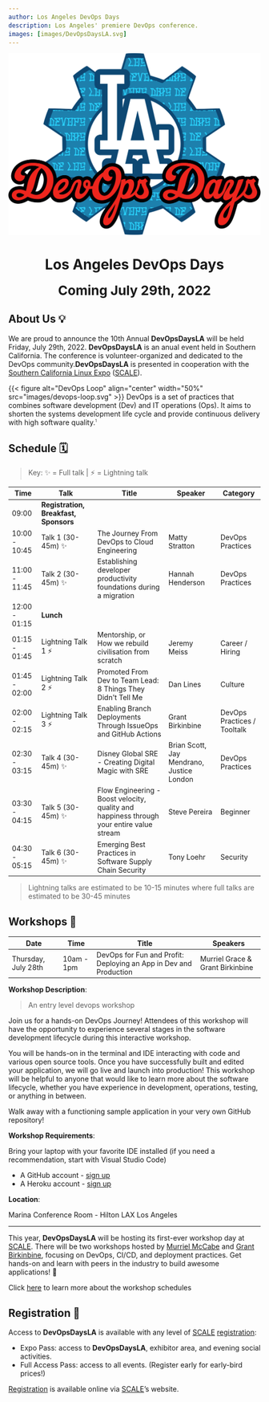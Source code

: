 ```yaml
---
author: Los Angeles DevOps Days
description: Los Angeles' premiere DevOps conference.
images: [images/DevOpsDaysLA.svg]
---
```


![Logo](images/DevOpsDaysLA.svg#center)

<h1 style="text-align: center;">Los Angeles DevOps Days</h1>
<div style="font-size: 26px; font-weight: bold; text-align: center;">Coming July 29th, 2022</div>

## About Us 💡

We are proud to announce the 10th Annual **DevOpsDaysLA** will be held Friday, July 29th, 2022. **DevOpsDaysLA** is an anual event held in Southern California. The conference is volunteer-organized and dedicated to the DevOps community.**DevOpsDaysLA** is presented in cooperation with the [Southern California Linux Expo](https://www.socallinuxexpo.org/scale/19x/devops-day-la) ([SCALE](https://www.socallinuxexpo.org/scale/19x/devops-day-la)).

{{< figure alt="DevOps Loop" align="center" width="50%" src="images/devops-loop.svg" >}}
DevOps is a set of practices that combines software development (Dev) and IT operations (Ops). It aims to shorten the systems development life cycle and provide continuous delivery with high software quality.<span title='Loukides, Mike (7 June 2012). "What is DevOps?", http://radar.oreilly.com/2012/06/what-is-devops.html. O&rsquo;Reilly Media)' style='font-size: 50%; vertical-align: super'>1</span>

## Schedule 🗓️

> Key: ✨ = Full talk | ⚡ = Lightning talk

Time | Talk | Title | Speaker | Category |
--- | --- | --- | --- | --- |
09:00 | **Registration, Breakfast, Sponsors** |  |  |  |
| 10:00 - 10:45 | Talk 1 (30-45m) ✨ | The Journey From DevOps to Cloud Engineering | Matty Stratton | DevOps Practices |
| 11:00 - 11:45 | Talk 2 (30-45m) ✨ | Establishing developer productivity foundations during a migration | Hannah Henderson | DevOps Practices |
| 12:00 - 01:15  | **Lunch** |  |  |  |
| 01:15 - 01:45 | Lightning Talk 1 ⚡ | Mentorship, or How we rebuild civilisation from scratch | Jeremy Meiss | Career / Hiring |
| 01:45 - 02:00 | Lightning Talk 2 ⚡ | Promoted From Dev to Team Lead: 8 Things They Didn't Tell Me | Dan Lines | Culture |
| 02:00 - 02:15 | Lightning Talk 3 ⚡ | Enabling Branch Deployments Through IssueOps and GitHub Actions | Grant Birkinbine | DevOps Practices / Tooltalk |
| 02:30 - 03:15 | Talk 4 (30-45m) ✨ | Disney Global SRE - Creating Digital Magic with SRE | Brian Scott, Jay Mendrano, Justice London | DevOps Practices |
| 03:30 - 04:15 | Talk 5 (30-45m) ✨ | Flow Engineering - Boost velocity, quality and happiness through your entire value stream | Steve Pereira | Beginner |
| 04:30 - 05:15 | Talk 6 (30-45m) ✨ |  Emerging Best Practices in Software Supply Chain Security | Tony Loehr | Security |

> Lightning talks are estimated to be 10-15 minutes where full talks are estimated to be 30-45 minutes

## Workshops 🔨

Date | Time | Title | Speakers |
--- | --- | --- | --- |
Thursday, July 28th | 10am - 1pm | DevOps for Fun and Profit: Deploying an App in Dev and Production | Murriel Grace & Grant Birkinbine |

**Workshop Description**:

> An entry level devops workshop

Join us for a hands-on DevOps Journey! Attendees of this workshop will have the opportunity to experience several stages in the software development lifecycle during this interactive workshop.

You will be hands-on in the terminal and IDE interacting with code and various open source tools. Once you have successfully built and edited your application, we will go live and launch into production! This workshop will be helpful to anyone that would like to learn more about the software lifecycle, whether you have experience in development, operations, testing, or anything in between.

Walk away with a functioning sample application in your very own GitHub repository!

**Workshop Requirements**:

Bring your laptop with your favorite IDE installed (if you need a recommendation, start with Visual Studio Code)

- A GitHub account - [sign up](https://github.com/signup)
- A Heroku account - [sign up](https://signup.heroku.com/)

**Location**:

Marina Conference Room - Hilton LAX Los Angeles

---

This year, **DevOpsDaysLA** will be hosting its first-ever workshop day at [SCALE](https://www.socallinuxexpo.org/scale/19x/devops-day-la). There will be two workshops hosted by [Murriel McCabe](https://www.linkedin.com/in/murrielperez/) and [Grant Birkinbine](https://www.linkedin.com/in/grantbirkinbine/), focusing on DevOps, CI/CD, and deployment practices. Get hands-on and learn with peers in the industry to build awesome applications! 🚀

Click [here](https://www.socallinuxexpo.org/scale/19x/schedule/thursday) to learn more about the workshop schedules

## Registration 📑

Access to **DevOpsDaysLA** is available with any level of [SCALE](https://www.socallinuxexpo.org/scale/19x/devops-day-la) [registration](https://register.socallinuxexpo.org/):

- Expo Pass: access to **DevOpsDaysLA**, exhibitor area, and evening social activities.
- Full Access Pass: access to all events. (Register early for early-bird prices!)

[Registration](https://register.socallinuxexpo.org/) is available online via [SCALE](https://www.socallinuxexpo.org/scale/19x/devops-day-la)’s website.
